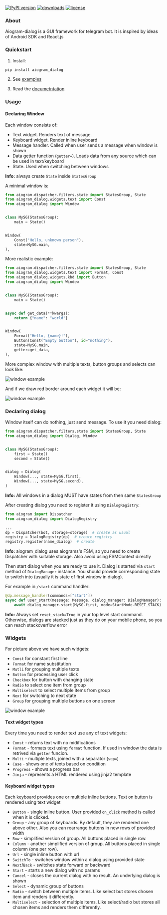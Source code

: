 
[![PyPI version](https://badge.fury.io/py/aiogram-dialog.svg)](https://badge.fury.io/py/aiogram-dialog)
[![downloads](https://img.shields.io/pypi/dm/aiogram_dialog.svg)](https://pypistats.org/packages/aiogram_dialog)
[![license](https://img.shields.io/github/license/Tishka17/aiogram_dialog.svg)](https://github.com/Tishka17/aiogram_dialog/blob/master/LICENSE)

### About

Aiogram-dialog is a GUI framework for telegram bot. It is inspired by ideas of Android SDK and React.js

### Quickstart

1. Install:

```bash
pip install aiogram_dialog
```

2. See [examples](example)

3. Read the [documetntation](https://aiogram_dialog.readthedocs.org)

### Usage

#### Declaring Window

Each window consists of:

* Text widget. Renders text of message.
* Keyboard widget. Render inline keyboard
* Message handler. Called when user sends a message when window is shown
* Data getter function (`getter=`). Loads data from any source which can be used in text/keyboard
* State. Used when switching between windows

**Info:** always create `State` inside `StatesGroup`

A minimal window is:

```python
from aiogram.dispatcher.filters.state import StatesGroup, State
from aiogram_dialog.widgets.text import Const
from aiogram_dialog import Window


class MySG(StatesGroup):
    main = State()


Window(
    Const("Hello, unknown person"),
    state=MySG.main,
),
```

More realistic example:

```python
from aiogram.dispatcher.filters.state import StatesGroup, State
from aiogram_dialog.widgets.text import Format, Const
from aiogram_dialog.widgets.kbd import Button
from aiogram_dialog import Window


class MySG(StatesGroup):
    main = State()


async def get_data(**kwargs):
    return {"name": "world"}


Window(
    Format("Hello, {name}!"),
    Button(Const("Empty button"), id="nothing"),
    state=MySG.main,
    getter=get_data,
),
```

More complex window with multiple texts, button groups and selects can look like:

![window example](docs/resources/window_example.png)

And if we draw red border around each widget it will be:

![window example](docs/resources/layout_example.png)

### Declaring dialog

Window itself can do nothing, just send message. To use it you need dialog:

```python
from aiogram.dispatcher.filters.state import StatesGroup, State
from aiogram_dialog import Dialog, Window


class MySG(StatesGroup):
    first = State()
    second = State()


dialog = Dialog(
    Window(..., state=MySG.first),
    Window(..., state=MySG.second),
)
```

**Info:** All windows in a dialog MUST have states from then same `StatesGroup`

After creating dialog you need to register it using `DialogRegistry`:

```python
from aiogram import Dispatcher
from aiogram_dialog import DialogRegistry

...
dp = Dispatcher(bot, storage=storage)  # create as usual
registry = DialogRegistry(dp)  # create registry
registry.register(name_dialog)  # create
```

**Info:** aiogram_dialog uses aiograms's FSM, so you need to create Dispatcher with suitable storage. Also avoid using
FSMContext directly

Then start dialog when you are ready to use it. Dialog is started via `start` method of `DialogManager` instance. You
should provide corresponding state to switch into (usually it is state of first window in dialog).

For example in `/start` command handler:

```python
@dp.message_handler(commands=["start"])
async def user_start(message: Message, dialog_manager: DialogManager):
    await dialog_manager.start(MySG.first, mode=StartMode.RESET_STACK)
```

**Info:** Always set `reset_stack=True` in your top level start command. Otherwise, dialogs are stacked just as they do
on your mobile phone, so you can reach stackoverflow error

### Widgets

For picture above we have such widgets:

* `Const` for constant first line
* `Format` for name substitution
* `Mutli` for grouping multiple texts
* `Button` for processing user click
* `Checkbox` for button with changing state
* `Radio` to select one item from group
* `Multiselect` to select multiple items from group
* `Next` for switching to next state
* `Group` for grouping multiple buttons on one screen
 
![window example](docs/resources/layout_example.png)

#### Text widget types

Every time you need to render text use any of text widgets:

* `Const` - returns text with no midifications
* `Format` - formats text using `format` function. If used in window the data is retrived via `getter` funcion.
* `Multi` - multiple texts, joined with a separator (`sep=`)
* `Case` - shows one of texts based on condition
* `Progress` - shows a progress bar
* `Jinja` - represents a HTML rendered using jinja2 template

#### Keyboard widget types

Each keyboard provides one or multiple inline buttons. Text on button is rendered using text widget

* `Button` - single inline button. User provided `on_click` method is called when it is clicked.
* `Group` - any group of keyboards. By default, they are rendered one above other. Also you can rearrange buttons in new rows of provided width
* `Row` - simplified version of group. All buttons placed in single row. 
* `Column` - another simplified version of group. All buttons placed in single column (one per row). 
* `Url` - single inline button with url
* `SwitchTo` - switches window within a dialog using provided state
* `Next`/`Back` - switches state forward or backward
* `Start` - starts a new dialog with no params
* `Cancel` - closes the current dialog with no result. An underlying dialog is shown
* `Select` - dynamic group of buttons
* `Radio` - switch between multiple items. Like select but stores chosen item and renders it differently.   
* `Multiselect` - selection of multiple items. Like select/radio but stores all chosen items and renders them differently.   
